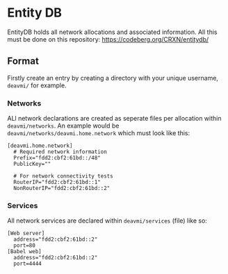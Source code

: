 Entity DB
=========

EntityDB holds all network allocations and associated information. All this must be done on this repository: https://codeberg.org/CRXN/entitydb/

## Format

Firstly create an entry by creating a directory with your unique username, `deavmi/` for example.

### Networks

ALl network declarations are created as seperate files per allocation within `deavmi/networks`. An example would be `deavmi/networks/deavmi.home.network` which must look like this:

```
[deavmi.home.network]
  # Required network information
  Prefix="fdd2:cbf2:61bd::/48"
  PublicKey=""

  # For network connectivity tests
  RouterIP="fdd2:cbf2:61bd::1"
  NonRouterIP="fdd2:cbf2:61bd::2"
```

### Services

All network services are declared within `deavmi/services` (file) like so:

```
[Web server]
  address="fdd2:cbf2:61bd::2"
  port=80
[Babel web]
  address="fdd2:cbf2:61bd::2"
  port=4444
```